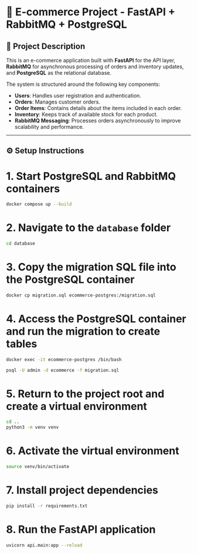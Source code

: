 # 🛒 E-commerce Project - FastAPI + RabbitMQ + PostgreSQL

## 📌 Project Description

This is an e-commerce application built with **FastAPI** for the API layer, **RabbitMQ** for asynchronous processing of orders and inventory updates, and **PostgreSQL** as the relational database.

The system is structured around the following key components:

- **Users**: Handles user registration and authentication.
- **Orders**: Manages customer orders.
- **Order Items**: Contains details about the items included in each order.
- **Inventory**: Keeps track of available stock for each product.
- **RabbitMQ Messaging**: Processes orders asynchronously to improve scalability and performance.

---

## ⚙️ Setup Instructions


# 1. Start PostgreSQL and RabbitMQ containers
```bash
docker compose up --build
```


# 2. Navigate to the `database` folder
```bash
cd database
```

# 3. Copy the migration SQL file into the PostgreSQL container
```bash
docker cp migration.sql ecommerce-postgres:/migration.sql
```

# 4. Access the PostgreSQL container and run the migration to create tables
```bash
docker exec -it ecommerce-postgres /bin/bash
```

```bash
psql -U admin -d ecommerce -f migration.sql
```

# 5. Return to the project root and create a virtual environment
```bash
cd ..
python3 -m venv venv
```

# 6. Activate the virtual environment
```bash
source venv/bin/activate
```

# 7. Install project dependencies
```bash
pip install -r requirements.txt
```

# 8. Run the FastAPI application
```bash
uvicorn api.main:app --reload
```
